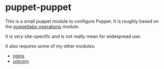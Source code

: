 # puppet-puppet

This is a small puppet module to configure Puppet. It is roughly based on the [puppetlabs-operations](http://github.com/puppetlabs-operations/puppet-puppet) module.

It is *very* site-specific and is not really mean for widespread use.

It also requires some of my other modules:

* [nginx](https://github.com/jtopjian/puppet-nginx)
* [unicorn](https://github.com/jtopjian/puppet-unicorn)
